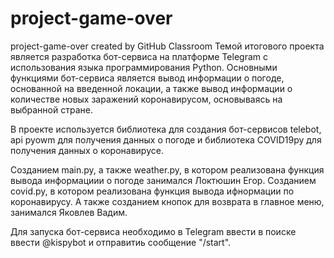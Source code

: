 # project-game-over
project-game-over created by GitHub Classroom
Темой итогового проекта является разработка бот-сервиса на платформе Telegram с использования языка программирования Python. 
Основными функциями бот-сервиса является вывод информации о погоде, основанной на введенной локации, а также вывод информации о количестве новых заражений коронавирусом,
основываясь на выбранной стране.

В проекте используется библиотека для создания бот-сервисов telebot, api pyowm для получения данных о погоде и библиотека COVID19py для получения данных о коронавирусе.

Созданием main.py, а также weather.py, в котором реализована функция вывода информациии о погоде занимался Локтюшин Егор.
Созданием covid.py, в котором реализована функция вывода ифнормации по коронавирусу. А также созданием кнопок для возврата в главное меню, занимался Яковлев Вадим.

Для запуска бот-сервиса необходимо в Telegram ввести в поиске ввести @kispybot и отправитиь сообщение "/start".
